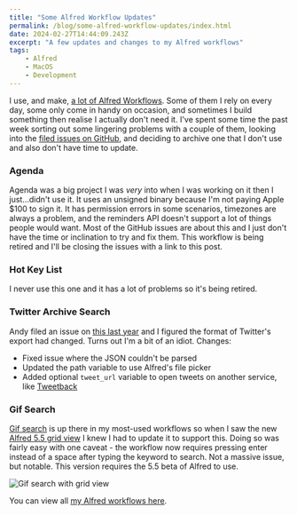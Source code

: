 ```yaml
---
title: "Some Alfred Workflow Updates"
permalink: /blog/some-alfred-workflow-updates/index.html
date: 2024-02-27T14:44:09.243Z
excerpt: "A few updates and changes to my Alfred workflows"
tags:
    - Alfred
    - MacOS
    - Development
---
```


I use, and make, [a lot of Alfred Workflows](/alfred-workflows). Some of them I rely on every day, some only come in handy on occasion, and sometimes I build something then realise I actually don't need it. I've spent some time the past week sorting out some lingering problems with a couple of them, looking into the [filed issues on GitHub](https://github.com/rknightuk/alfred-workflows/issues), and deciding to archive one that I don't use and also don't have time to update.

### Agenda

Agenda was a big project I was _very_ into when I was working on it then I just...didn't use it. It uses an unsigned binary because I'm not paying Apple $100 to sign it. It has permission errors in some scenarios, timezones are always a problem, and the reminders API doesn't support a lot of things people would want. Most of the GitHub issues are about this and I just don't have the time or inclination to try and fix them. This workflow is being retired and I'll be closing the issues with a link to this post.

### Hot Key List

I never use this one and it has a lot of problems so it's being retired.

### Twitter Archive Search

Andy filed an issue on [this last year](https://github.com/rknightuk/alfred-workflows/issues/30) and I figured the format of Twitter's export had changed. Turns out I'm a bit of an idiot. Changes:

- Fixed issue where the JSON couldn't be parsed
- Updated the path variable to use Alfred's file picker
- Added optional `tweet_url` variable to open tweets on another service, like [Tweetback](https://github.com/tweetback/tweetback)

### Gif Search

[Gif search](https://github.com/rknightuk/alfred-workflows/tree/main/workflows/gifsearch) is up there in my most-used workflows so when I saw the new [Alfred 5.5 grid view](https://www.alfredapp.com/help/workflows/user-interface/grid/) I knew I had to update it to support this. Doing so was fairly easy with one caveat - the workflow now requires pressing enter instead of a space after typing the keyword to search. Not a massive issue, but notable. This version requires the 5.5 beta of Alfred to use.

![Gif search with grid view](https://cdn.rknight.me/site/gif-search-grid-view.jpg)

You can view all [my Alfred workflows here](/alfred-workflows).